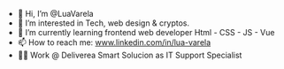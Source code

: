- 👋 Hi, I’m @LuaVarela
- 👀 I’m interested in Tech, web design & cryptos. 
- 🌱 I’m currently learning frontend web developer
Html - CSS - JS - Vue
- 📫 How to reach me: www.linkedin.com/in/lua-varela
- 👩‍💻 Work @ Deliverea Smart Solucion as IT Support Specialist

<!---
LuaVarela/LuaVarela is a ✨ special ✨ repository because its `README.md` (this file) appears on your GitHub profile.
You can click the Preview link to take a look at your changes.
--->

